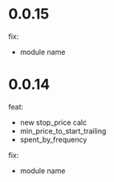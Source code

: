 # 0.0.15

fix:
- module name

# 0.0.14

feat: 
- new stop_price calc
- min_price_to_start_trailing
- spent_by_frequency

fix:
- module name
